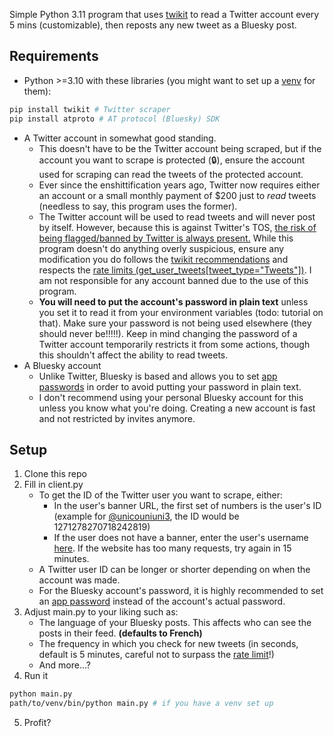 Simple Python 3.11 program that uses [twikit](https://github.com/d60/twikit) to read a Twitter account every 5 mins (customizable), then reposts any new tweet as a Bluesky post.

## Requirements
- Python >=3.10 with these libraries (you might want to set up a [venv](https://docs.python.org/3/library/venv.html) for them):
```bash
pip install twikit # Twitter scraper
pip install atproto # AT protocol (Bluesky) SDK
```
- A Twitter account in somewhat good standing.
    - This doesn't have to be the Twitter account being scraped, but if the account you want to scrape is protected (🔒), ensure the account used for scraping can read the tweets of the protected account.
    - Ever since the enshittification years ago, Twitter now requires either an account or a small monthly payment of $200 just to *read* tweets (needless to say, this program uses the former).
    - The Twitter account will be used to read tweets and will never post by itself. However, because this is against Twitter's TOS, <ins>the risk of being flagged/banned by Twitter is always present.</ins> While this program doesn't do anything overly suspicious, ensure any modification you do follows the [twikit recommendations](https://github.com/d60/twikit/blob/main/ToProtectYourAccount.md) and respects the [rate limits (get_user_tweets[tweet_type="Tweets"])](https://github.com/d60/twikit/blob/main/ratelimits.md#L72). I am not responsible for any account banned due to the use of this program.
    - **You will need to put the account's password in plain text** unless you set it to read it from your environment variables (todo: tutorial on that). Make sure your password is not being used elsewhere (they should never be!!!!!). Keep in mind changing the password of a Twitter account temporarily restricts it from some actions, though this shouldn't affect the ability to read tweets.
- A Bluesky account
    - Unlike Twitter, Bluesky is based and allows you to set [app passwords](https://bsky.app/settings/app-passwords) in order to avoid putting your password in plain text.
    - I don't recommend using your personal Bluesky account for this unless you know what you're doing. Creating a new account is fast and not restricted by invites anymore.

## Setup
1. Clone this repo
2. Fill in client.py
    - To get the ID of the Twitter user you want to scrape, either:
        - In the user's banner URL, the first set of numbers is the user's ID (example for [@unicouniuni3](https://pbs.twimg.com/profile_banners/1271278270718242819/1705494722/1500x500), the ID would be 1271278270718242819)
        - If the user does not have a banner, enter the user's username [here](https://ilo.so/twitter-id/). If the website has too many requests, try again in 15 minutes.
    - A Twitter user ID can be longer or shorter depending on when the account was made.
    - For the Bluesky account's password, it is highly recommended to set an [app password](https://bsky.app/settings/app-passwords) instead of the account's actual password.
3. Adjust main.py to your liking such as:
    - The language of your Bluesky posts. This affects who can see the posts in their feed. **(defaults to French)**
    - The frequency in which you check for new tweets (in seconds, default is 5 minutes, careful not to surpass the [rate limit](https://github.com/d60/twikit/blob/main/ratelimits.md)!)
    - And more...?
4. Run it
```bash
python main.py
path/to/venv/bin/python main.py # if you have a venv set up
```
5. Profit?
